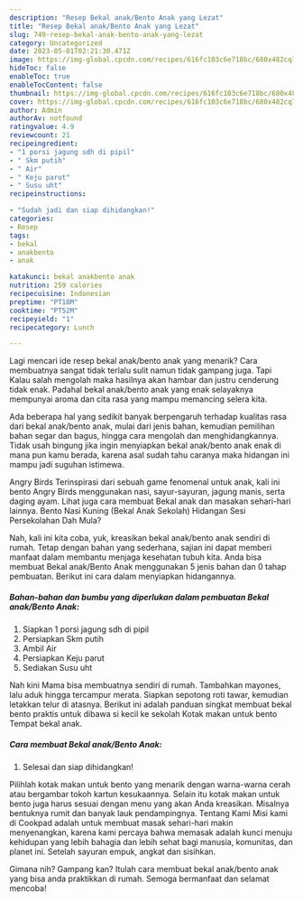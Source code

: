 ```yaml
---
description: "Resep Bekal anak/Bento Anak yang Lezat"
title: "Resep Bekal anak/Bento Anak yang Lezat"
slug: 749-resep-bekal-anak-bento-anak-yang-lezat
category: Uncategorized
date: 2023-05-01T02:21:30.471Z
image: https://img-global.cpcdn.com/recipes/616fc103c6e718bc/680x482cq70/bekal-anakbento-anak-foto-resep-utama.jpg
hideToc: false
enableToc: true
enableTocContent: false
thumbnail: https://img-global.cpcdn.com/recipes/616fc103c6e718bc/680x482cq70/bekal-anakbento-anak-foto-resep-utama.jpg
cover: https://img-global.cpcdn.com/recipes/616fc103c6e718bc/680x482cq70/bekal-anakbento-anak-foto-resep-utama.jpg
author: Admin
authorAv: notfound
ratingvalue: 4.9
reviewcount: 21
recipeingredient:
- "1 porsi jagung sdh di pipil"
- " Skm putih"
- " Air"
- " Keju parut"
- " Susu uht"
recipeinstructions:

- "Sudah jadi dan siap dihidangkan!"
categories:
- Resep
tags:
- bekal
- anakbento
- anak

katakunci: bekal anakbento anak 
nutrition: 259 calories
recipecuisine: Indonesian
preptime: "PT18M"
cooktime: "PT52M"
recipeyield: "1"
recipecategory: Lunch

---
```



Lagi mencari ide resep bekal anak/bento anak yang menarik? Cara membuatnya sangat tidak terlalu sulit namun tidak gampang juga. Tapi Kalau salah mengolah maka hasilnya akan hambar dan justru cenderung tidak enak. Padahal bekal anak/bento anak yang enak selayaknya mempunyai aroma dan cita rasa yang mampu memancing selera kita.


Ada beberapa hal yang sedikit banyak berpengaruh terhadap kualitas rasa dari bekal anak/bento anak, mulai dari jenis bahan, kemudian pemilihan bahan segar dan bagus, hingga cara mengolah dan menghidangkannya. Tidak usah bingung jika ingin menyiapkan bekal anak/bento anak enak di mana pun kamu berada, karena asal sudah tahu caranya maka hidangan ini mampu jadi suguhan istimewa.

Angry Birds Terinspirasi dari sebuah game fenomenal untuk anak, kali ini bento Angry Birds menggunakan nasi, sayur-sayuran, jagung manis, serta daging ayam. Lihat juga cara membuat Bekal anak dan masakan sehari-hari lainnya. Bento Nasi Kuning (Bekal Anak Sekolah) Hidangan Sesi Persekolahan Dah Mula?


Nah, kali ini kita coba, yuk, kreasikan bekal anak/bento anak sendiri di rumah. Tetap dengan bahan yang sederhana, sajian ini dapat memberi manfaat dalam membantu menjaga kesehatan tubuh kita. Anda bisa membuat Bekal anak/Bento Anak menggunakan 5 jenis bahan dan 0 tahap pembuatan. Berikut ini cara dalam menyiapkan hidangannya.

<!--inarticleads1-->

##### Bahan-bahan dan bumbu yang diperlukan dalam pembuatan Bekal anak/Bento Anak:

1. Siapkan 1 porsi jagung sdh di pipil
1. Persiapkan  Skm putih
1. Ambil  Air
1. Persiapkan  Keju parut
1. Sediakan  Susu uht


Nah kini Mama bisa membuatnya sendiri di rumah. Tambahkan mayones, lalu aduk hingga tercampur merata. Siapkan sepotong roti tawar, kemudian letakkan telur di atasnya. Berikut ini adalah panduan singkat membuat bekal bento praktis untuk dibawa si kecil ke sekolah Kotak makan untuk bento Tempat bekal anak. 

<!--inarticleads2-->

##### Cara membuat Bekal anak/Bento Anak:


1. Selesai dan siap dihidangkan!

Pilihlah kotak makan untuk bento yang menarik dengan warna-warna cerah atau bergambar tokoh kartun kesukaannya. Selain itu kotak makan untuk bento juga harus sesuai dengan menu yang akan Anda kreasikan. Misalnya bentuknya rumit dan banyak lauk pendampingnya. Tentang Kami Misi kami di Cookpad adalah untuk membuat masak sehari-hari makin menyenangkan, karena kami percaya bahwa memasak adalah kunci menuju kehidupan yang lebih bahagia dan lebih sehat bagi manusia, komunitas, dan planet ini. Setelah sayuran empuk, angkat dan sisihkan. 

Gimana nih? Gampang kan? Itulah cara membuat bekal anak/bento anak yang bisa anda praktikkan di rumah. Semoga bermanfaat dan selamat mencoba!
